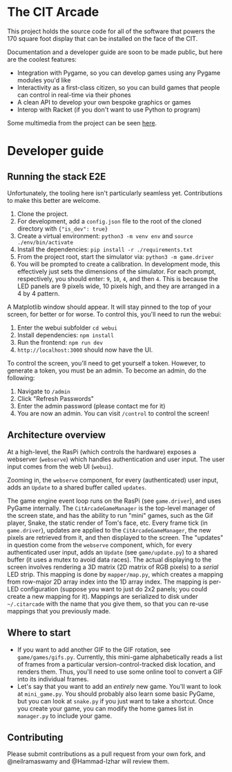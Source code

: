 # The CIT Arcade

This project holds the source code for all of the software that powers the 170 square foot display
that can be installed on the face of the CIT.

Documentation and a developer guide are soon to be made public, but here are the coolest features:

- Integration with Pygame, so you can develop games using any Pygame modules you'd like
- Interactivity as a first-class citizen, so you can build games that people can control in real-time via their phones
- A clean API to develop your own bespoke graphics or games
- Interop with Racket (if you don't want to use Python to program)

Some multimedia from the project can be seen [here](https://photos.google.com/share/AF1QipOgMuZJ2tKGHjO9bG9c4xqZcxPG5v8TPbP4X1KpGGm-gHoAhOAqC2CflWsHd9m9Tw?key=UVotbWtiMXYwd0lDbHpFSTJtVDRORHJWb0d3ZHBn).

# Developer guide

## Running the stack E2E

Unfortunately, the tooling here isn't particularly seamless yet. Contributions to make this better are welcome.

1. Clone the project.
2. For development, add a `config.json` file to the root of the cloned directory with `{"is_dev": true}`
3. Create a virtual environment: `python3 -m venv env` and `source ./env/bin/activate`
4. Install the dependencies: `pip install -r ./requirements.txt`
5. From the project root, start the simulator via: `python3 -m game.driver`
6. You will be prompted to create a calibration. In development mode, this effectively just sets the dimensions of the simulator. For each prompt, respectively, you should enter: `9`, `10`, `4`, and then `4`. This is because the LED panels are 9 pixels wide, 10 pixels high, and they are arranged in a 4 by 4 pattern.

A Matplotlib window should appear. It will stay pinned to the top of your screen, for better or for worse. To control this, you'll need to run the webui:


1. Enter the webui subfolder `cd webui`
2. Install dependencies: `npm install`
3. Run the frontend: `npm run dev`
4. `http://localhost:3000` should now have the UI.

To control the screen, you'll need to get yourself a token. However, to generate a token, you must be an admin. To become an admin, do the following:


1. Navigate to `/admin`
2. Click "Refresh Passwords"
3. Enter the admin password (please contact me for it)
4. You are now an admin. You can visit `/control` to control the screen!

## Architecture overview

At a high-level, the RasPi (which controls the hardware) exposes a webserver (`webserve`) which handles authentication and user input. The user input comes from the web UI (`webui`).

Zooming in, the `webserve` component, for every (authenticated) user input, adds an `Update` to a shared buffer called `updates`.

The game engine event loop runs on the RasPi (see `game.driver`), and uses PyGame internally. The `CitArcadeGameManager` is the top-level manager of the screen state, and has the ability to run "mini" games, such as the Gif player, Snake, the static render of Tom's face, etc. Every frame tick (in `game.driver`), updates are applied to the `CitArcadeGameManager`, the new pixels are retrieved from it, and then displayed to the screen. The "updates" in question come from the `webserve` component, which, for every authenticated user input, adds an `Update` (see `game/update.py`) to a shared buffer (it uses a mutex to avoid data races). The actual displaying to the screen involves rendering a 3D matrix (2D matrix of RGB pixels) to a _serial_ LED strip. This mapping is done by `mapper/map.py`, which creates a mapping from row-major 2D array index into the 1D array index. The mapping is per-LED configuration (suppose you want to just do 2x2 panels; you could create a new mapping for it). Mappings are serialized to disk under `~/.citarcade` with the name that you give them, so that you can re-use mappings that you previously made.

## Where to start

- If you want to add another GIF to the GIF rotation, see `game/games/gifs.py`. Currently, this mini-game alphabetically reads a list of frames from a particular version-control-tracked disk location, and renders them. Thus, you'll need to use some online tool to convert a GIF into its individual frames.
- Let's say that you want to add an _entirely_ new game. You'll want to look at `mini_game.py`. You should probably also learn some basic PyGame, but you can look at `snake.py` if you just want to take a shortcut. Once you create your game, you can modify the home games list in `manager.py` to include your game.

## Contributing

Please submit contributions as a pull request from your own fork, and @neilramaswamy and @Hammad-Izhar will review them.
